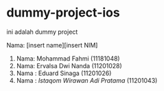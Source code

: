 # dummy-project-ios
ini adalah dummy project

Nama: [insert name][insert NIM]

1. Nama: Mohammad Fahmi (11181048)
2. Nama: Ervalsa Dwi Nanda (11201028)
3. Nama : Eduard Sinaga (11201026)
4. Nama : *Istaqom Wirawan Adi Pratama* (11201043)
